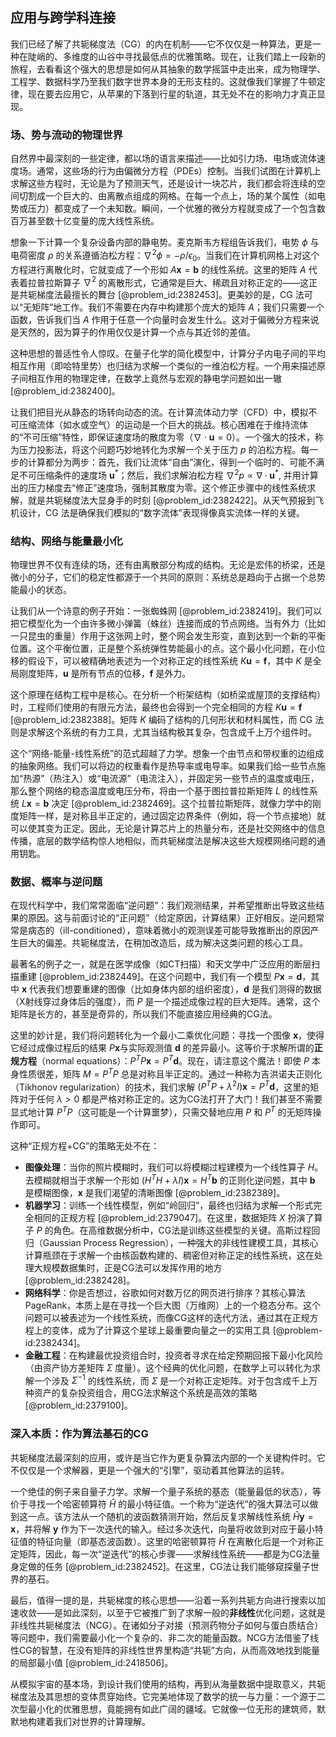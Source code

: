 ## 应用与跨学科连接

我们已经了解了共轭梯度法（CG）的内在机制——它不仅仅是一种算法，更是一种在陡峭的、多维度的山谷中寻找最低点的优雅策略。现在，让我们踏上一段新的旅程，去看看这个强大的思想是如何从其抽象的数学摇篮中走出来，成为物理学、工程学、数据科学乃至我们数字世界本身的无形支柱的。这就像我们掌握了牛顿定律，现在要去应用它，从苹果的下落到行星的轨道，其无处不在的影响力才真正显现。

### 场、势与流动的物理世界

自然界中最深刻的一些定律，都以场的语言来描述——比如引力场、电场或流体速度场。通常，这些场的行为由偏微分方程（PDEs）控制。当我们试图在计算机上求解这些方程时，无论是为了预测天气，还是设计一块芯片，我们都会将连续的空间切割成一个巨大的、由离散点组成的网格。在每一个点上，场的某个属性（如电势或压力）都变成了一个未知数。瞬间，一个优雅的微分方程就变成了一个包含数百万甚至数十亿变量的庞大线性系统。

想象一下计算一个复杂设备内部的静电势。麦克斯韦方程组告诉我们，电势 $\phi$ 与电荷密度 $\rho$ 的关系遵循泊松方程：$\nabla^2 \phi = -\rho/\epsilon_0$。当我们在计算机网格上对这个方程进行离散化时，它就变成了一个形如 $A\mathbf{x} = \mathbf{b}$ 的线性系统。这里的矩阵 $A$ 代表着拉普拉斯算子 $\nabla^2$ 的离散形式，它通常是巨大、稀疏且对称正定的——这正是共轭梯度法最擅长的舞台 [@problem_id:2382453]。更美妙的是，CG 法可以“无矩阵”地工作。我们不需要在内存中构建那个庞大的矩阵 $A$；我们只需要一个函数，告诉我们当 $A$ 作用于任意一个向量时会发生什么。这对于偏微分方程来说是天然的，因为算子的作用仅仅是计算一个点与其近邻的差值。

这种思想的普适性令人惊叹。在量子化学的简化模型中，计算分子内电子间的平均相互作用（即哈特里势）也归结为求解一个类似的一维泊松方程。一个用来描述原子间相互作用的物理定律，在数学上竟然与宏观的静电学问题如出一辙 [@problem_id:2382400]。

让我们把目光从静态的场转向动态的流。在计算流体动力学（CFD）中，模拟不可压缩流体（如水或空气）的运动是一个巨大的挑战。核心困难在于维持流体的“不可压缩”特性，即保证速度场的散度为零（$\nabla \cdot \mathbf{u} = 0$）。一个强大的技术，称为压力投影法，将这个问题巧妙地转化为求解一个关于压力 $p$ 的泊松方程。每一步的计算都分为两步：首先，我们让流体“自由”演化，得到一个临时的、可能不满足不可压缩条件的速度场 $\mathbf{u}^*$；然后，我们求解泊松方程 $\nabla^2 p \propto \nabla \cdot \mathbf{u}^*$, 并用计算出的压力梯度去“修正”速度场，强制其散度为零。这个修正步骤中的线性系统求解，就是共轭梯度法大显身手的时刻 [@problem_id:2382422]。从天气预报到飞机设计，CG 法是确保我们模拟的“数字流体”表现得像真实流体一样的关键。

### 结构、网络与能量最小化

物理世界不仅有连续的场，还有由离散部分构成的结构。无论是宏伟的桥梁，还是微小的分子，它们的稳定性都源于一个共同的原则：系统总是趋向于占据一个总势能最小的状态。

让我们从一个诗意的例子开始：一张蜘蛛网 [@problem_id:2382419]。我们可以把它模型化为一个由许多微小弹簧（蛛丝）连接而成的节点网络。当有外力（比如一只昆虫的重量）作用于这张网上时，整个网会发生形变，直到达到一个新的平衡位置。这个平衡位置，正是整个系统弹性势能最小的点。这个最小化问题，在小位移的假设下，可以被精确地表述为一个对称正定的线性系统 $K\mathbf{u} = \mathbf{f}$，其中 $K$ 是全局刚度矩阵，$\mathbf{u}$ 是所有节点的位移，$\mathbf{f}$ 是外力。

这个原理在结构工程中是核心。在分析一个桁架结构（如桥梁或屋顶的支撑结构）时，工程师们使用的有限元方法，最终也会得到一个完全相同的方程 $K\mathbf{u} = \mathbf{f}$ [@problem_id:2382388]。矩阵 $K$ 编码了结构的几何形状和材料属性，而 CG 法则是求解这个系统的有力工具，尤其当结构极其复杂，包含成千上万个组件时。

这个“网络-能量-线性系统”的范式超越了力学。想象一个由节点和带权重的边组成的抽象网络。我们可以将边的权重看作是热导率或电导率。如果我们给一些节点施加“热源”（热注入）或“电流源”（电流注入），并固定另一些节点的温度或电压，那么整个网络的稳态温度或电压分布，将由一个基于图拉普拉斯矩阵 $L$ 的线性系统 $L\mathbf{x} = \mathbf{b}$ 决定 [@problem_id:2382469]。这个拉普拉斯矩阵，就像力学中的刚度矩阵一样，是对称且半正定的，通过固定边界条件（例如，将一个节点接地）就可以使其变为正定。因此，无论是计算芯片上的热量分布，还是社交网络中的信息传播，底层的数学结构惊人地相似，而共轭梯度法是解决这些大规模网络问题的通用钥匙。

### 数据、概率与逆问题

在现代科学中，我们常常面临“逆问题”：我们观测结果，并希望推断出导致这些结果的原因。这与前面讨论的“正问题”（给定原因，计算结果）正好相反。逆问题常常是病态的（ill-conditioned），意味着微小的观测误差可能导致推断出的原因产生巨大的偏差。共轭梯度法，在稍加改造后，成为解决这类问题的核心工具。

最著名的例子之一，就是在医学成像（如CT扫描）和天文学中广泛应用的断层扫描重建 [@problem_id:2382449]。在这个问题中，我们有一个模型 $P\mathbf{x} = \mathbf{d}$，其中 $\mathbf{x}$ 代表我们想要重建的图像（比如身体内部的组织密度），$\mathbf{d}$ 是我们测得的数据（X射线穿过身体后的强度），而 $P$ 是一个描述成像过程的巨大矩阵。通常，这个矩阵是长方的，甚至是奇异的，所以我们不能直接应用经典的CG法。

这里的妙计是，我们将问题转化为一个最小二乘优化问题：寻找一个图像 $\mathbf{x}$，使得它经过成像过程后的结果 $P\mathbf{x}$与实际观测值 $\mathbf{d}$ 的差异最小。这等价于求解所谓的**正规方程**（normal equations）：$P^T P \mathbf{x} = P^T \mathbf{d}$。现在，请注意这个魔法！即使 $P$ 本身性质很差，矩阵 $M = P^T P$ 总是对称且半正定的。通过一种称为吉洪诺夫正则化（Tikhonov regularization）的技术，我们求解 $(P^T P + \lambda^2 I)\mathbf{x} = P^T \mathbf{d}$，这里的矩阵对于任何 $\lambda > 0$ 都是严格对称正定的。这为CG法打开了大门！我们甚至不需要显式地计算 $P^T P$（这可能是一个计算噩梦），只需交替地应用 $P$ 和 $P^T$ 的无矩阵操作即可。

这种“正规方程+CG”的策略无处不在：
- **图像处理**：当你的照片模糊时，我们可以将模糊过程建模为一个线性算子 $H$。去模糊就相当于求解一个形如 $(H^T H + \lambda I)\mathbf{x} = H^T \mathbf{b}$ 的正则化逆问题，其中 $\mathbf{b}$ 是模糊图像，$\mathbf{x}$ 是我们渴望的清晰图像 [@problem_id:2382389]。
- **机器学习**：训练一个线性模型，例如“岭回归”，最终也归结为求解一个形式完全相同的正规方程 [@problem_id:2379047]。在这里，数据矩阵 $X$ 扮演了算子 $P$ 的角色。在高维数据分析中，CG法是训练这些模型的关键。高斯过程回归（Gaussian Process Regression），一种强大的非线性建模工具，其核心计算瓶颈在于求解一个由核函数构建的、稠密但对称正定的线性系统，这在处理大规模数据集时，正是CG法可以发挥作用的地方 [@problem_id:2382428]。
- **网络科学**：你是否想过，谷歌如何对数万亿的网页进行排序？其核心算法PageRank，本质上是在寻找一个巨大图（万维网）上的一个稳态分布。这个问题可以被表述为一个线性系统，而像CG这样的迭代方法，通过其在正规方程上的变体，成为了计算这个星球上最重要向量之一的实用工具 [@problem-id:2382434]。
- **金融工程**：在构建最优投资组合时，投资者寻求在给定预期回报下最小化风险（由资产协方差矩阵 $\Sigma$ 度量）。这个经典的优化问题，在数学上可以转化为求解一个涉及 $\Sigma^{-1}$ 的线性系统，而 $\Sigma$ 是一个对称正定矩阵。对于包含成千上万种资产的复杂投资组合，用CG法求解这个系统是高效的策略 [@problem_id:2379100]。

### 深入本质：作为算法基石的CG

共轭梯度法最深刻的应用，或许是当它作为更复杂算法内部的一个关键构件时。它不仅仅是一个求解器，更是一个强大的“引擎”，驱动着其他算法的运转。

一个绝佳的例子来自量子力学。求解一个量子系统的基态（能量最低的状态），等价于寻找一个哈密顿算符 $\hat{H}$ 的最小特征值。一个称为“逆迭代”的强大算法可以做到这一点。该方法从一个随机的波函数猜测开始，然后反复求解线性系统 $\hat{H} \mathbf{y} = \mathbf{x}$，并将解 $\mathbf{y}$ 作为下一次迭代的输入。经过多次迭代，向量将收敛到对应于最小特征值的特征向量（即基态波函数）。这里的哈密顿算符 $\hat{H}$ 在离散化后是一个对称正定矩阵，因此，每一次“逆迭代”的核心步骤——求解线性系统——都是为CG法量身定做的任务 [@problem_id:2382452]。在这里，CG法让我们能够窥探量子世界的基石。

最后，值得一提的是，共轭梯度的核心思想——沿着一系列共轭方向进行搜索以加速收敛——是如此深刻，以至于它被推广到了求解一般的**非线性**优化问题，这就是非线性共轭梯度法（NCG）。在诸如分子对接（预测药物分子如何与蛋白质结合）等问题中，我们需要最小化一个复杂的、非二次的能量函数。NCG方法借鉴了线性CG的智慧，在没有矩阵的非线性世界里构造“共轭”方向，从而高效地找到能量的局部最小值 [@problem_id:2418506]。

从模拟宇宙的基本场，到设计我们使用的结构，再到从海量数据中提取意义，共轭梯度法及其思想的变体贯穿始终。它完美地体现了数学的统一与力量：一个源于二次型最小化的优雅思想，竟能拥有如此广阔的疆域。它就像一位无形的建筑师，默默地构建着我们对世界的计算理解。